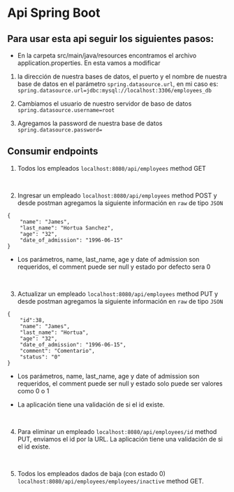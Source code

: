 # Api Spring Boot

## Para usar esta api seguir los siguientes pasos:

- En la carpeta src/main/java/resources encontramos el archivo application.properties. En esta vamos a modificar

1.  la dirección de nuestra bases de datos, el puerto y el nombre de nuestra base de datos en el parámetro `spring.datasource.url`, en mi caso es:
    `spring.datasource.url=jdbc:mysql://localhost:3306/employees_db`

2.  Cambiamos el usuario de nuestro servidor de baso de datos `spring.datasource.username=root`

3.  Agregamos la password de nuestra base de datos `spring.datasource.password=`

## Consumir endpoints

1. Todos los empleados `localhost:8080/api/employees` method GET

<br>

2. Ingresar un empleado `localhost:8080/api/employees` method POST y desde postman agregamos la siguiente información en `raw` de tipo `JSON`

```
{
    "name": "James",
    "last_name": "Hortua Sanchez",
    "age": "32",
    "date_of_admission": "1996-06-15"
}
```

- Los parámetros, name, last_name, age y date of admission son requeridos, el comment puede ser null y estado por defecto sera 0

<br>

3. Actualizar un empleado `localhost:8080/api/employees` method PUT y desde postman agregamos la siguiente información en `raw` de tipo `JSON`

```
{
    "id":38,
    "name": "James",
    "last_name": "Hortua",
    "age": "32",
    "date_of_admission": "1996-06-15",
    "comment": "Comentario",
    "status": "0"
}
```

- Los parámetros, name, last_name, age y date of admission son requeridos, el comment puede ser null y estado solo puede ser valores como 0 o 1

- La aplicación tiene una validación de si el id existe.

<br>

4. Para eliminar un empleado `localhost:8080/api/employees/id` method PUT, enviamos el id por la URL. La aplicación tiene una validación de si el id existe.

<br>

5. Todos los empleados dados de baja (con estado 0) `localhost:8080/api/employees/employees/inactive` method GET.
